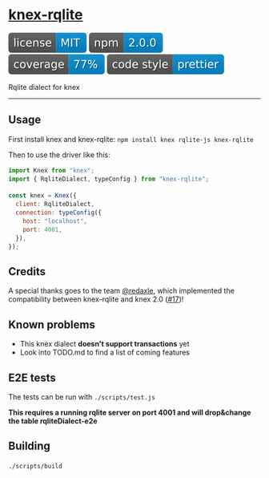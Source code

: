 # [knex-rqlite](https://github.com/rqlite/knex-rqlite)

[![](assets/badge.license.svg)](https://opensource.org/licenses/MIT)
[![](assets/badge.npm.svg)](https://www.npmjs.com/package/knex-rqlite)
![](assets/badge.coverage.svg)
[![](assets/badge.style.svg)](https://prettier.io/)

Rqlite dialect for knex

---

## Usage

First install knex and knex-rqlite: `npm install knex rqlite-js knex-rqlite`

Then to use the driver like this:

```js
import Knex from "knex";
import { RqliteDialect, typeConfig } from "knex-rqlite";

const knex = Knex({
  client: RqliteDialect,
  connection: typeConfig({
    host: "localhost",
    port: 4001,
  }),
});
```

## Credits

A special thanks goes to the team [@redaxle](https://github.com/redaxle), which implemented the compatibility between knex-rqlite and knex 2.0 ([#17](https://github.com/rqlite/knex-rqlite/pull/17))!

## Known problems

- This knex dialect **doesn't support transactions** yet
- Look into TODO.md to find a list of coming features

## E2E tests

The tests can be run with `./scripts/test.js`

**This requires a running rqlite server on port 4001 and will drop&change the table rqliteDialect-e2e**

## Building

`./scripts/build`
